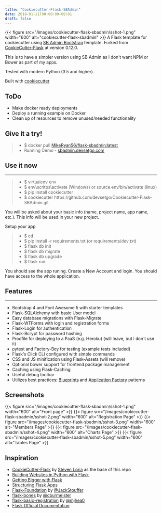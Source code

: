 ```yaml
---
title: "Cookiecutter-Flask-SBAdmin"
date: 2019-01-21T00:00:00-00:01
draft: false
---
```


{{< figure src="/images/cookiecutter-flask-sbadmin/sshot-1.png" width="600" alt="cookiecutter-flask-sbadmin" >}}
A Flask template for cookiecutter using [SB Admin Bootstrap](https://startbootstrap.com/template-overviews/sb-admin/) template. Forked from [CookieCutter-Flask](https://github.com/sloria/cookiecutter-flask) at version 0.12.0.

This is to have a simpler version using SB Admin as I don't want NPM or Bower as part of my apps.

Tested with modern Python (3.5 and higher).

Built with [cookiecutter](https://github.com/audreyr/cookiecutter)

## ToDo
* Make docker ready deployments
* Deploy a running example on Docker
* Clean up of resources to remove unused/needed functionality

## Give it a try!
<blockquote>
    <ul>
        <li>$ docker pull <a href="https://cloud.docker.com/u/mikeryan56/repository/docker/mikeryan56/flask-sbadmin" target="_blank">MikeRyan56/flask-sbadmin:latest</a></li>
        <li>Running Demo - <a href="https://sbadmin.devsetgo.com" target="_blank">sbadmin.devsetgo.com</a></li>
    <ul>
</blockquote>

## Use it now
----------
<blockquote>
    <ul>
        <li>$ virtualenv env</li>
        <li>$ env\scritps\activate (Windows) or source env/bin/activate (linux)</li>
        <li>$ pip install cookiecutter</li>
        <li>$ cookiecutter https://github.com/devsetgo/Cookiecutter-Flask-SBAdmin.git</li>
    <ul>
</blockquote>
You will be asked about your basic info (name, project name, app name, etc.). This info will be used in your new project.

Setup your app
<blockquote>
    <ul>
        <li>$ cd <your app directory> </li>
        <li>$ pip install -r requirements.txt (or requirements/dev.txt)</li>
        <li>$ flask db init</li>
        <li>$ flask db migrate</li>
        <li>$ flask db upgrade</li>
        <li>$ flask run</li>
    </ul>
</blockquote>
You should see the app runing. Create a New Account and login. You should have access to the whole application.

## Features
--------

- Bootstrap 4 and Font Awesome 5 with starter templates
- Flask-SQLAlchemy with basic User model
- Easy database migrations with Flask-Migrate
- Flask-WTForms with login and registration forms
- Flask-Login for authentication
- Flask-Bcrypt for password hashing
- Procfile for deploying to a PaaS (e.g. Heroku) (will leave, but I don't use it)
- pytest and Factory-Boy for testing (example tests included)
- Flask's Click CLI configured with simple commands
- CSS and JS minification using Flask-Assets (will remove)
- Optional bower support for frontend package management
- Caching using Flask-Caching
- Useful debug toolbar
- Utilizes best practices: [Blueprints](http://flask.pocoo.org/docs/blueprints/) and [Application Factory](http://flask.pocoo.org/docs/patterns/appfactories/) patterns

Screenshots
-----------

{{< figure src="/images/cookiecutter-flask-sbadmin/sshot-1.png" width="600" alt="Front page" >}}
{{< figure src="/images/cookiecutter-flask-sbadmin/sshot-2.png" width="600" alt="Registration Page" >}}
{{< figure src="/images/cookiecutter-flask-sbadmin/sshot-3.png" width="600" alt="Members Page" >}}
{{< figure src="/images/cookiecutter-flask-sbadmin/sshot-4.png" width="600" alt="Charts Page" >}}
{{< figure src="/images/cookiecutter-flask-sbadmin/sshot-5.png" width="600" alt="Tables Page" >}}


Inspiration
-----------
- [CookieCutter-Flask](https://github.com/sloria/cookiecutter-flask) by [Steven Loria](https://github.com/sloria) as the base of this repo
- [Building Websites in Python with Flask](http://maximebf.com/blog/2012/10/building-websites-in-python-with-flask/)
- [Getting Bigger with Flask](http://maximebf.com/blog/2012/11/getting-bigger-with-flask/)
- [Structuring Flask Apps](http://charlesleifer.com/blog/structuring-flask-apps-a-how-to-for-those-coming-from-django/)
- [Flask-Foundation](https://github.com/JackStouffer/Flask-Foundation) by [@JackStouffer](https://github.com/JackStouffer)
- [flask-bones](https://github.com/cburmeister/flask-bones) by [@cburmeister](https://github.com/cburmeister)
- [flask-basic-registration](https://github.com/mjhea0/flask-basic-registration) by [@mjhea0](https://github.com/mjhea)
- [Flask Official Documentation](http://flask.pocoo.org/docs/)
